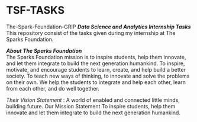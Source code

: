 # TSF-TASKS
The-Spark-Foundation-GRIP
***Data Science and Analytics Internship Tasks***
This repository consist of the tasks given during my internship at The Sparks Foundation.

***About The Sparks Foundation***   
The Sparks Foundation mission is to inspire students, help them innovate, and let them integrate to build the next generation humankind. To inspire, motivate, and encourage students to learn, create, and help build a better society. To teach new ways of thinking, to innovate and solve the problems on their own. We help the students to integrate and help each other, learn from each other, and do well together.  

*Their Vision Statement* : A world of enabled and connected little minds, building future. Our Mission Statement To inspire students, help them innovate and let them integrate to build the next generation humankind.


